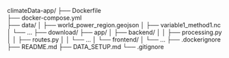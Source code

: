 climateData-app/
├── Dockerfile              
├── docker-compose.yml      
├── data/
│   ├── world_power_region.geojson
│   ├── variable1_method1.nc
│   └── ...
├── download/
├── app/
│   ├── backend/
│   │   ├── processing.py
│   │   ├── routes.py
│   │   └── ...
│   └── frontend/
│       └── ...
├── .dockerignore
├── README.md
├── DATA_SETUP.md
└── .gitignore